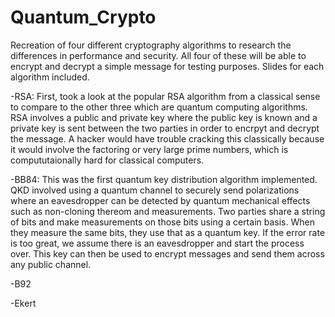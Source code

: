 # Quantum_Crypto

Recreation of four different cryptography algorithms to research the differences in performance and security. All four of these will be able to encrypt and decrypt a simple message for testing purposes. Slides for each algorithm included.

-RSA: First, took a look at the popular RSA algorithm from a classical sense to compare to the other three which are quantum computing algorithms. RSA involves a public and private key where the public key is known and a private key is sent between the two parties in order to encrpyt and decrypt the message. A hacker would have trouble cracking this classically because it would involve the factoring or very large prime numbers, which is compututaionally hard for classical computers.

-BB84: This was the first quantum key distribution algorithm implemented. QKD involved using a quantum channel to securely send polarizations where an eavesdropper can be detected by quantum mechanical effects such as non-cloning thereom and measurements. Two parties share a string of bits and make measurements on those bits using a certain basis. When they measure the same bits, they use that as a quantum key. If the error rate is too great, we assume there is an eavesdropper and start the process over. This key can then be used to encrypt messages and send them across any public channel.

-B92

-Ekert

